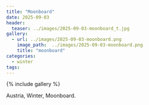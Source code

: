```yaml
---
title: "Moonboard"
date: 2025-09-03
header:
  teaser: ../images/2025-09-03-moonboard_t.jpg
gallery:
  - url: ../images/2025-09-03-moonboard.png
    image_path:  ../images/2025-09-03-moonboard.png
    title: "moonboard"
categories:
  - winter
tags:
---
```


{% include gallery %}

Austria, Winter, Moonboard.
